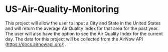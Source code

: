 # US-Air-Quality-Monitoring  

This project will allow the user to input a City and State in the United States and will return the average Air Quality Index for that area for the past year. The user will also have the option to see the Air Quality Index for the current day. The data for this project will be collected from the AirNow API (https://docs.airnowapi.org/).
